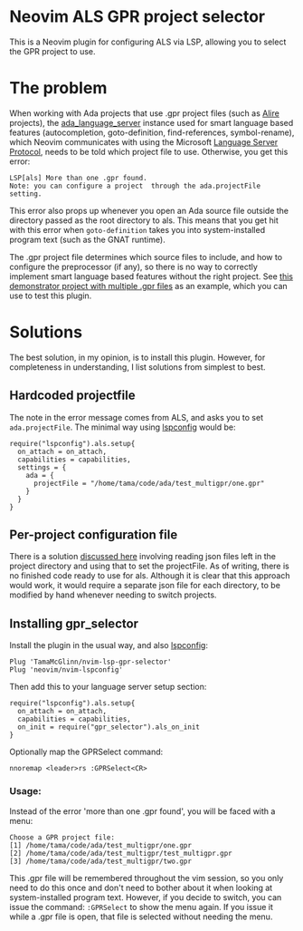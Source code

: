 # Neovim ALS GPR project selector

This is a Neovim plugin for configuring ALS via LSP, allowing you to select the GPR project to use.

# The problem

When working with Ada projects that use .gpr project files (such as [Alire](https://alire.ada.dev/) projects),
the [ada_language_server](https://github.com/AdaCore/ada_language_server) instance used for smart language
based features (autocompletion, goto-definition, find-references, symbol-rename), which Neovim communicates
with using the Microsoft [Language Server Protocol](https://microsoft.github.io/language-server-protocol/),
needs to be told which project file to use. Otherwise, you get this error:

```
LSP[als] More than one .gpr found.
Note: you can configure a project  through the ada.projectFile setting.
```

This error also props up whenever you open an Ada source file outside the directory passed as the root directory
to als. This means that you get hit with this error when `goto-definition` takes you into system-installed
program text (such as the GNAT runtime).

The .gpr project file determines which source files to include, and how to configure the preprocessor (if any),
so there is no way to correctly implement smart language based features without the right project. See [this
demonstrator project with multiple .gpr files](https://github.com/TamaMcGlinn/test_multigpr) as an example, which you can use to test this plugin.

# Solutions

The best solution, in my opinion, is to install this plugin.
However, for completeness in understanding, I list solutions from simplest
to best.

## Hardcoded projectfile

The note in the error message comes from ALS, and asks you to set `ada.projectFile`. The minimal way using
[lspconfig](https://github.com/neovim/nvim-lspconfig) would be:

```
require("lspconfig").als.setup{
  on_attach = on_attach,
  capabilities = capabilities,
  settings = {
    ada = {
      projectFile = "/home/tama/code/ada/test_multigpr/one.gpr"
    }
  }
}
```

## Per-project configuration file

There is a solution [discussed here](https://neovim.discourse.group/t/lsp-project-specific-settings/541/2)
involving reading json files left in the project directory and using that to set the projectFile. As of
writing, there is no finished code ready to use for als. Although it is clear that this approach would
work, it would require a separate json file for each directory, to be modified by hand whenever needing
to switch projects.

## Installing gpr_selector

Install the plugin in the usual way, and also [lspconfig](https://github.com/neovim/nvim-lspconfig):

```
Plug 'TamaMcGlinn/nvim-lsp-gpr-selector'
Plug 'neovim/nvim-lspconfig'
```

Then add this to your language server setup section:

```
require("lspconfig").als.setup{
  on_attach = on_attach,
  capabilities = capabilities,
  on_init = require("gpr_selector").als_on_init
}
```

Optionally map the GPRSelect command:

```
nnoremap <leader>rs :GPRSelect<CR>
```

### Usage:

Instead of the error 'more than one .gpr found',
you will be faced with a menu:

```
Choose a GPR project file:
[1] /home/tama/code/ada/test_multigpr/one.gpr
[2] /home/tama/code/ada/test_multigpr/test_multigpr.gpr
[3] /home/tama/code/ada/test_multigpr/two.gpr
```

This .gpr file will be remembered throughout the vim session, so you only need to do this once and don't
need to bother about it when looking at system-installed program text. However, if you decide to switch,
you can issue the command: `:GPRSelect` to show the menu again. If you issue it while a .gpr file is open,
that file is selected without needing the menu.
